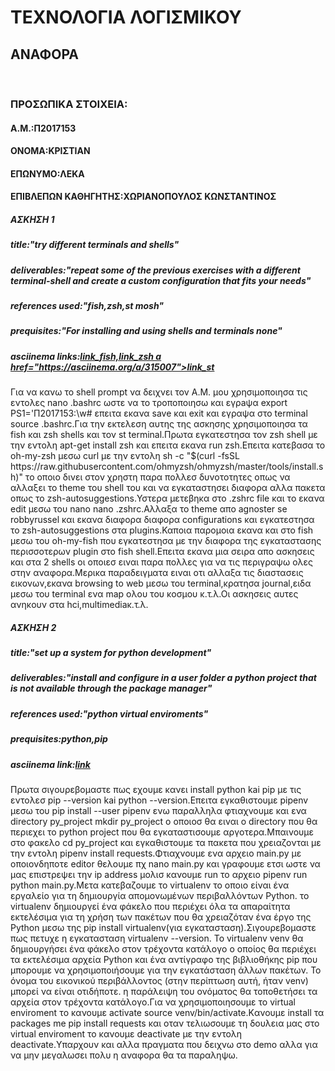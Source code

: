 <!DOCTYPE html>
<html>                                                                
  <body>
    <h1>ΤΕΧΝΟΛΟΓΙΑ ΛΟΓΙΣΜΙΚΟΥ</h1>
    <h2>ΑΝΑΦΟΡΑ</h2><br/>
    <h3>ΠΡΟΣΩΠΙΚΑ ΣΤΟΙΧΕΙΑ:</h3>
    <h4>Α.Μ.:Π2017153</h4>
    <h4>ΟΝΟΜΑ:ΚΡΙΣΤΙΑΝ</h4>
    <h4>ΕΠΩΝΥΜΟ:ΛΕΚΑ</h4>
    <h4>ΕΠΙΒΛΕΠΩΝ ΚΑΘΗΓΗΤΗΣ:XΩΡΙΑΝΟΠΟΥΛΟΣ ΚΩΝΣΤΑΝΤΙΝΟΣ</h4>
    <h5>ΑΣΚΗΣΗ 1 </h5>
    <h5>title:"try different terminals and shells"</h5>
    <h5>deliverables:"repeat some of the previous exercises with a different terminal-shell and create a custom configuration that fits your needs"</h5>
    <h5>references used:"fish,zsh,st mosh"</h5>
    <h5>prequisites:"For installing and using shells and terminals none"</h5>
    <h5>asciinema links:<a href="https://asciinema.org/a/313837">link_fish,<a href="https://asciinema.org/a/313836">link_zsh
      a href="https://asciinema.org/a/315007">link_st</a></a></a></h5>
    <p><bold>Για να κανω το shell prompt να δειχνει τον Α.Μ. μου χρησιμοποιησα τις εντολες nano .bashrc ωστε να το τροποποιησω και εγρaψα export PS1='Π2017153:\w# επειτα εκανα save και exit και εγραψα στο terminal source .bashrc.Για την εκτελεση αυτης της ασκησης χρησιμοποιησα τα fish και zsh shells και τον st terminal.Πρωτα εγκατεστησα τον zsh shell με την εντολη apt-get install zsh και επειτα εκανα run zsh.Eπειτα κατεβασα το oh-my-zsh μεσω curl με την εντολη sh -c "$(curl -fsSL https://raw.githubusercontent.com/ohmyzsh/ohmyzsh/master/tools/install.sh)" το οποιο δινει στον χρηστη παρα πολλεσ δυνοτοτητες οπως να αλλαξει το theme του shell του και να εγκαταστησει διαφορα αλλα πακετα οπως το zsh-autosuggestions.Υστερα μετεβηκα στο .zshrc file και το εκανα edit μεσω του nano nano .zshrc.Αλλαξα το theme απο agnoster se robbyrussel και εκανα διαφορα διαφορα configurations και εγκατεστησα το zsh-autosuggestions στα plugins.Καποια παρομοια εκανα και στο fish μεσω του oh-my-fish που εγκατεστησα με την διαφορα της εγκαταστασης περισσoτερων plugin στο fish shell.Επειτα εκανα μια σειρα απο ασκησεις και στα 2 shells οι οποιεσ ειναι παρα πολλες για να τις περιγραψω ολες στην αναφορα.Μερικα παραδειγματα ειναι οτι αλλαξα τις διαστασεις εικονων,εκανα browsing to web μεσω του terminal,κρατησα journal,ειδα μεσω του terminal ενα map ολου του κοσμου κ.τ.λ.Οι ασκησεις αυτες ανηκουν στα hci,multimediaκ.τ.λ. </bold></p>
    <h5>ΑΣΚΗΣΗ 2</h5>
    <h5>title:"set up a system for python development"</h5>
    <h5>deliverables:"install and configure in a user folder a python project that is not available through the package manager"</h5>
    <h5>references used:"python virtual enviroments"</h5>
    <h5>prequisites:python,pip</h5>  
    <h5>asciinema link:<a href="https://asciinema.org/a/314131">link</a></h5>
    <p><bold>Πρωτα σιγουρεβομαστε πως εχουμε κανει install python kai pip με τις εντολεσ pip --version kai python --version.Επειτα εγκαθιστουμε pipenv μεσω του pip install --user pipenv ενω παραλληλα φτιαχνουμε και ενα directory py_project mkdir py_project o οποιοσ θα ειναι ο directory που θα περιεχει το python project που θα εγκαταστισουμε αργοτερα.Μπαινουμε στο φακελο cd py_project και εγκαθιστουμε τα πακετα που χρειαζονται με την εντολη pipenv install requests.Φτιαχνουμε ενα αρχειο main.py με οποιονδηποτε editor θελουμε πχ nano main.py και γραφουμε ετσι ωστε να μας επιστρεψει την ip address μολισ κανουμε run το αρχειο pipenv run python main.py.Μετα κατεβαζουμε το virtualenv το οποιο  είναι ένα εργαλείο για τη δημιουργία απομονωμένων περιβαλλόντων Python. το virtualenv δημιουργεί ένα φάκελο που περιέχει όλα τα απαραίτητα εκτελέσιμα για τη χρήση των πακέτων που θα χρειαζόταν ένα έργο της Python μεσω της pip install virtualenv(για εγκατασταση).Σιγουρεβομαστε πως πετυχε η εγκατασταση virtualenv --version.
Το virtualenv venv θα δημιουργήσει ένα φάκελο στον τρέχοντα κατάλογο ο οποίος θα περιέχει τα εκτελέσιμα αρχεία Python και ένα αντίγραφο της βιβλιοθήκης pip που μπορουμε να χρησιμοποιήσουμε για την εγκατάσταση άλλων πακέτων. Το όνομα του εικονικού περιβάλλοντος (στην περίπτωση αυτή, ήταν venv) μπορεί να είναι οτιδήποτε. η παράλειψη του ονόματος θα τοποθετήσει τα αρχεία στον τρέχοντα κατάλογο.Για να χρησιμοποιησουμε το virtual enviroment τo κανουμε activate  source venv/bin/activate.Kανουμε install τα packages me pip install requests και οταν τελιωσουμε τη δουλεια μας στο virtual enviroment το κανουμε deactivate με την εντολη deactivate.Υπαρχουν και αλλα πραγματα που δειχνω στο demo αλλα για να μην μεγαλωσει πολυ η αναφορα θα τα παραληψω.</bold></p>
    </body> 
</html    
